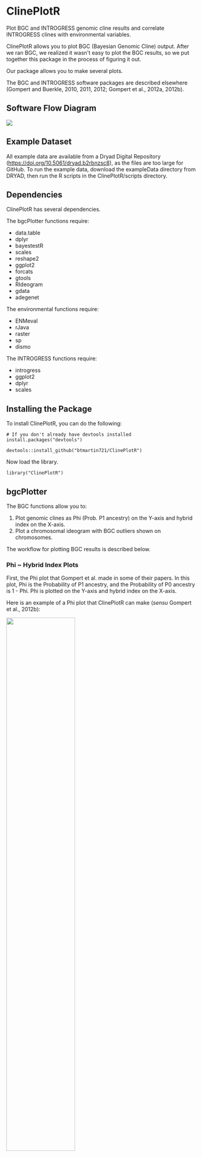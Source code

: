 # ClinePlotR

Plot BGC and INTROGRESS genomic cline results and correlate INTROGRESS clines with environmental variables.  


ClinePlotR allows you to plot BGC (Bayesian Genomic Cline) output. After we ran BGC, we realized it wasn't easy to plot the BGC results, so we put together this package in the process of figuring it out. 

Our package allows you to make several plots.

The BGC and INTROGRESS software packages are described elsewhere (Gompert and Buerkle, 2010, 2011, 2012; Gompert et al., 2012a, 2012b).  


## Software Flow Diagram

<img src="img/flowchart_ClinePlotR.png" />  


## Example Dataset
All example data are available from a Dryad Digital Repository (https://doi.org/10.5061/dryad.b2rbnzsc8), as the files are too large for GitHub. To run the example data, download the exampleData directory from DRYAD, then run the R scripts in the ClinePlotR/scripts directory.

## Dependencies

ClinePlotR has several dependencies. 

The bgcPlotter functions require:

* data.table
* dplyr
* bayestestR
* scales
* reshape2
* ggplot2
* forcats
* gtools
* RIdeogram
* gdata
* adegenet

The environmental functions require:

* ENMeval
* rJava
* raster
* sp
* dismo

The INTROGRESS functions require:  
* introgress
* ggplot2
* dplyr
* scales

## Installing the Package

To install ClinePlotR, you can do the following:

```
# If you don't already have devtools installed
install.packages("devtools")

devtools::install_github("btmartin721/ClinePlotR")
``` 

Now load the library.  
```
library("ClinePlotR")
```

## bgcPlotter

The BGC functions allow you to:  
1. Plot genomic clines as Phi (Prob. P1 ancestry) on the Y-axis and hybrid index on the X-axis.  
2. Plot a chromosomal ideogram with BGC outliers shown on chromosomes.    

The workflow for plotting BGC results is described below.  

### Phi ~ Hybrid Index Plots  

First, the Phi plot that Gompert et al. made in some of their papers. In this plot, Phi is the Probability of P1 ancestry, and the Probability of P0 ancestry is 1 - Phi. Phi is plotted on the Y-axis and hybrid index on the X-axis.  

Here is an example of a Phi plot that ClinePlotR can make (*sensu* Gompert et al., 2012b):  

<img src="img/eatt_genes_hiXphi_alphaAndBeta.png" width="60%">  

In the above plot, significant BGC alpha outlier clines are highlighted in blue, significant beta outliers are in red, and loci that are outliers in both alpha and beta are purple. The non-significant loci are gray. A hybrid index histogram is included above the Phi plot. Many aspects of the plot can be adjusted with arguments to suit your needs, including colors, width/height, margins, criteria for determining outliers, and many more.  

With BGC, positive alpha outliers indicate excess P1 ancestry compared to the genome-wide average. Negative indicate excess P0 ancestry.  

Positive beta outliers indicate a steeper cline (i.e. a faster rate of transition and selection against introgression), whereas negative beta indicates hybrid vigor (i.e. higher introgression than expected).  

### Alpha X Beta Contour Plots

You can also create a contour plot with alpha on the x-axis and beta on the y-axis. The function will also create polygon hulls around the outliers to encapsulate 2-D outlier space (*sensu* Gauthier et al., 2020).

<img src="img/alphaBetaContourPlot.png" width="60%">

### Chromosome Plots  

If you have appropriate data and follow some external steps beforehand, our package will also let you plot the alpha and beta outliers on a karyotype (*sensu* Martin et al., 2020):  

<img src="img/ideogram_EATT.png">  

Each chromosome is duplicated with alpha outliers (left) and beta outliers (right) plotted as heatmaps. The larger bands represent outliers that fell in known mRNA loci, whereas the thinner bands are from unknown scaffolds. This way, you can visualize the outliers on actual chromosomes. ClinePlotR uses the [RIdeogram](https://cran.r-project.org/web/packages/RIdeogram/index.html) R-package (Hao et al., 2020) to make these plots.

Here few things you need to have to make the ideogram:  

* You need to run BGC twice
  + Once with transcriptome-aligned SNPs
  + Another time for unplaced scaffolds.  

* You need an appropriately close reference genome   
  + Fully assembled at the chromosome level  

* You need a reference transcriptome  
* At least scaffold-level assembly for your study species  
* A GFF file  
* The transcript and scaffold IDs have to line up with the BGC loci  

If you don't have all those things, you can still make the Phi plots and alphabeta contour plots.   

You should have the following files to run this package:  

### Necessary Phi Input Files 

#### BGC Output Files  

  + prefix_bgc_stat_a0_runNumber
  + prefix_bgc_stat_b0_runNumber
  + prefix_bgc_stat_qa_runNumber
  + prefix_bgc_stat_qb_runNumber
  + prefix_bgc_stat_hi_runNumber
  + prefix_bgc_stat_LnL_runNumber
  
E.g., population1_bgc_stat_a0_1  

These suffixes are required for the input files.  

The bgc_stat files can be generated with the estpost software included with BGC. estpost creates these files from the HDF5 file that BGC writes to.  

The qa and qb files are generated by using the gamma-quantile and zeta-quantile options with the -p parameter.  

When using estpost, don't include header lines, and output them to ascii format.  

I.e., use the following options:  

```-s 2 -w 0```  

This will format them correctly for ClinePlotR.  

Make sure you tell BGC to output the zeta and gamma quantile estimates into the HDF5 file.  

#### Population Map File

It should be a two-column, tab-separated file with individual IDs as column 1 and population ID as column 2. No header.

E.g., 

```
ind1 population1
ind2 population1
ind3 population2
ind4 population2
```

#### Loci File

This file is a two-column whitespace-separated file with locus ID as column 1 and SNP position as column 2.  

Here is an example what it should look like: 

```
#CHROM POS
XM_024192520.2 851
XM_024192520.2 854
XM_024192520.2 859
```

Each line is one locus.  

The first column indicates transcript or scaffold ID. The second indicates the SNP position on the scaffold or mRNA. So you need physical scaffold coordinates for the unplaced scaffolds, and transcriptome coordinates for the transcriptome-aligned dataset.

If you don't have this information, ClinePlotR will detect that you don't and create a spoof one automatically. It isn't used by the phiPlot and alphaBetaPlot functions, so it won't affect those. You just won't be able to make the chromosome plots if you don't have locus information.  

### Make Phi Plots

These functions all use the example data from the DRYAD repository (see above).

#### Aggregate BGC Runs

ClinePlotR allows you to aggregate multiple BGC runs together to increase your MCMC sampling. Log-likelihood MCMC traces can be made with the plot_traces() function to assess convergence. This is **strongly** recommended if aggregating BGC runs. You should make sure all five runs have converged (see the LnL and parameter traces below).

To aggregate the BGC runs, you first need the BGC output in the correct format.

First, you need to run combine_bgc_output()

```
bgc.genes <-
  combine_bgc_output(results.dir = "exampleData/bgc/bgc_outputFiles/genes",
                     prefix = "eatt")
```  

This is with the default options.  

If you determine that you want to thin the MCMC samples, you can use the thin parameter:

```
bgc.genes <-
  combine_bgc_output(results.dir = "exampleData/bgc/bgc_outputFiles/genes",
                     prefix = "eatt", 
                     thin = 2)
```

This will thin it to every 2nd sample. Keep in mind that this is thinning the MCMC **samples**, not all the iterations. So if you had a total of 200,000 post-burnin iterations X 5 runs (i.e. 1,000,000 total iterations), and you told BGC to sample every 40 generations, you would end up with 5000 X 5 = 25,000 MCMC samples.

If you then used combine_bgc_output to thin every 2nd iteration, it would retain 12,500 MCMC samples.

One reason to use this is if you have a ton of loci and you want to reduce the computational burden.

Another available option is to discard the first N MCMC samples as burn-in:

```
bgc.genes <-
  combine_bgc_output(results.dir = "exampleData/bgc/bgc_outputFiles/genes",
                     prefix = "eatt",
                     discard = 2500)
```

This will discard the first 2500 samples from **each run**. So if like in the previous example you had 25,000 MCMC samples, and you discarded 2500 from each of the five runs, you would end up with 12,500 MCMC samples. The difference here is that instead of taking every Nth sample, you are discarding the first N samples of each run.

One reason to use this is if you notice that the runs converged e.g. 2500 samples post-burnin. In this case you could just discard the non-converged portions of the runs as burn-in.

#### Plot BGC Parameter Traces

It is **strongly** recommended to inspect the traces if you are aggregating the runs. You can do this with the plot_traces() function.

```
plot_traces(df.list = bgc.genes,
         prefix = "eatt",
         plotDIR = "exampleData/bgc/bgcPlotter_output")
```

This function uses the object created with combine_bgc_output() above.

The plots will be saved in plotDIR.

Here are some examples that plot_traces() makes:

<img src="img/eatt_full_bgc_LnL_convergence.png" width="50%">  

<img src="img/alphaTrace.png" width="50%">


Here we aggregated five BGC runs with 2,000 samples each. You can see that all five converged.

Here's an example of LnL that didn't converge among the five runs:

![LnL Plot: Didn't Converge.](img/bad_LnL_convergence.png)

You can tell the five runs started to converge towards the end, but the LnL were still rising until close to the end of the run. This one needed to be re-run in BGC with longer burn-in.

#### Identify Outlier Loci

Here we identify alpha and beta outliers using the get_bgc_outliers() function.

For this you need a population map file (see above for the format).

```
gene.outliers <-
  get_bgc_outliers(
    df.list = bgc.genes,
    admix.pop = "EATT",
    popmap = "exampleData/bgc/bgc_lociFiles/eatt.bgc.popmap_final.txt",
    loci.file = "exampledata/genes/eatt_bgc_loci.txt",
    qn = 0.975)
```

get_bgc_outliers records outliers in three ways.

1. If the credible interval for alpha or beta do not overlap zero.

2. If alpha or beta falls outside the quantile interval: qn / 2 and (1 - qn) / 2. This one is more conservative.

3. If both 1. and 2. are TRUE. This is the most conservative one.  

qn can be adjusted. The default is 0.975 as the upper interval bound. If you set the qn parameter to 0.95, the interval will be 0.95 / 2 and (1 - 0.95) / 2.

The object returned from this can be input directly into phiPlot(). 

You can save this function's output as an RDS object for later use by setting save.obj = TRUE

#### Plot Genomic Clines

Now you can make the Phi genomic cline plot. The popname argument can be any string you want here.

```
phiPlot(outlier.list = gene.outliers,
        popname = paste0("EATT", " Genes"),
        line.size = 0.25,
        saveToFile = paste0(prefix, "_genes"),
        plotDIR = "exampleData/bgc/bgcPlotter_output",
        hist.y.origin = 1.2,
        hist.height = 1.8,
        margins = c(160.0, 5.5, 5.5, 5.5),
        hist.binwidth = 0.05)
```

<img src="img/eatt_genes_hiXphi_alphaAndBeta.png" width="60%">  


If you want to save the plot to a file, just use the saveToFile option. If specified, the value should be the filename you want to save to. If you don't use this option, it will appear in your Rstudio plot window.

Most of the plot settings can be adjusted as needed. See ?phiPlot for more info.

You can change the criteria for identifying outlier loci with the overlap.zero, qn.interval, and both.outlier.tests options. By default, it is set to identify outliers using either overlap.zero or qn.interval. I.e., it only has to meet at least one of the criteria. You can turn one or the other off if you want by setting overlap.zero = FALSE or qn.interval = FALSE. They can't both be off unless both.outlier.tests = TRUE.

If you set both.outlier.tests to TRUE, it will require that outliers meet both criteria. This overrides overlap.zero and qn.interval settings and is a more conservative outlier test. There will be fewer outliers with both required.  

### Make Alpha X Beta Contour Plots

Using the output from above, you can also create the Alpha X Beta contour plot. The plot will have polygon hulls around the outlier space. You might need to adjust the padding.   

```
# alphabetaplot
# 2-D contour plot with hulls for outliers
alphaBetaPlot(
  gene.outliers,
  alpha.color = "cornflowerblue",
  beta.color = "orange",
  neutral.color = "gray60",
  saveToFile = "eatt",
  plotDIR = "exampleData/bgc/bgcPlotter_output",
  padding = 0.2,
)
```  

As with the phiPlot function, either or both of the outlier tests can be used to classify outliers. Many of the plot features are also customizable, such as margins, colors, etc.  

If the contours go off the plot space, adjust the padding parameter.

<img src="img/alphaBetaContourPlot.png" width="60%">

### Chromosome Plots

**Important:** If you want to make the ideogram plots, you will need to run BGC and the previous R functions twice: Once for SNPs aligned only to your study organism's transcriptome, and a second time for all genome-wide loci (i.e. unplaced scaffolds). The transcriptome loci names should have the GenBank Transcript IDs (as found in the GFF file), and the scaffold-aligned loci should have scaffold IDs as the locus names.

For this part, you need a closely related reference genome that is assembled at the chromosome-level. 

Second, your model organism needs to have at least a scaffold-level genome and a transcriptome available. You will also need a GFF file for the annotations.

**If you don't have all of those, you won't be able to do the chromosome plot.**

#### Map scaffold-level Assembly to a Reference Genome.

To convert scaffold coordinates to chromosome coordinates, you will need to map the scaffold-level assembly of your study organism to a closely related chromosome-level assembly.

First, some *a priori* analyses need to be run.

##### Minimap2

You need to use [minimap2](https://github.com/lh3/minimap2) (Li, 2018) for this part. 

1. To map the assembly data to the reference genome, name the reference chromosomes in a fasta file something like "chr1", "chr2", etc. The important thing is that they have a string prefix and an integer at the end. This will be important downstream.

2. Remove unplaced scaffolds from the reference genome's fasta file.

3. Concatenate the reference fasta files (scaffold and transcriptome) into one file. 
  + In bash, this can be done like ```cat scaffolds.fasta transcriptome.fasta > query.fasta```

4. Run minimap2. Tested with minimap2 v2.17.  
  + Example command: 
  + ```minimap2 --cs -t 4 -x asm20 -N 100 ref.fasta query.fasta > refmap_asm20.paf```  
  + This will map the query scaffold/transcriptome loci to the reference genome. 
  + You will want to adjust asm20 to suit how closely related your reference genome is to your study organism. asm 20 is suitable if the average sequence divergence is ~10%, and it allows up to 20% divergence. asm10 is suitable for 5% average, allowing up to 10%. asm5 is for average divergence of a few percent and up to 5%. 


5. Save the minimap2 output as a paf file (default in minimap2).  

6. Next, run [PAFScaff](https://github.com/slimsuite/pafscaff)  
  + PAFScaff cleans up and improves the mapping.  
  + One of the output files from PAFScaff will be required to make the chromosome plot.  
  + **Important**: When running PAFScaff, set the following options: ```refprefix=ref_chromosome_prefix, newprefix=query, unplaced=unplaced_ and sorted=RefStart```
  + E.g.,  
  + ```python pafscaff.py pafin=refmap_asm20.paf basefile=refmap_asm20_pafscaff reference=ref.fasta assembly=query.fasta refprefix=chr newprefix=query unplaced=unplaced_ sorted=RefStart forks=2```  
  + Adjust the ```forks``` option to how many CPU cores you have available.  
  
  + Once PAFScaff is done running, you can move on with the chromosome plots.
  
#### Make Chromosome Plots

**These steps assume you have run BGC, combine_bgc_output() and get_bgc_outliers() for both transcriptome loci and genome-wide (i.e., unplaced scaffolds) loci.**  

* Read in the GFF file using the parseGFF function.

```
gff <- parseGFF(gff.filepath = "./exampleData/gff/genes_Terrapene.gff")
```

* Now join the GFF annotations with the transcriptome dataset's transcript IDs.

```
genes.annotated <-
  join_bgc_gff(prefix = "eatt",
               outlier.list = gene.outliers,
               gff.data = gff,
               scafInfoDIR = "./scaffold_info")
```

The scafInfoDIR parameter allows you to save the annotated output (e.g. with gene names) to this directory. If it doesn't exist, it will be created.  

* Get outliers for unplaced scaffolds. Needed for chromosome plots.  

```
# Aggregate the runs
bgc.full <-
  combine_bgc_output(results.dir = "exampleData/bgc/bgc_outputFiles/fulldataset",
                     prefix = "eatt")
 
# plot parameter traces to confirm convergence
plot_traces(df.list = bgc.full,
         prefix = "eatt_full",
         plotDIR = "exampleData/bgc/bgcPlotter_output")

# Find the outliers
full.outliers <-
  get_bgc_outliers(
    df.list = bgc.full,
    admix.pop = "EATT",
    popmap = file.path("./exampleData/bgc/popmaps/eatt.bgc.popmap_final.txt"),
    loci.file = "./exampleData/bgc/bgc_lociFiles/fulldataset/eatt_bgc_loci.txt")
```

If you want, you can save the range of alpha and beta values like so:

```
# Not ClinePlotR functions.
# This just saves the minimum and maximum alpha and beta outlier values
# Can be used to add to the legend manually
ab.range <-
  data.frame(
    "full.alpha" = c(
      "min" = min(full.outliers[[1]]$alpha),
      "max" = max(full.outliers[[1]]$alpha)
    ),
    "full.beta" = c(
      "min" = min(full.outliers[[1]]$beta),
      "max" = max(full.outliers[[1]]$beta)
    ),
    "genes.alpha" = c(
      "min" = min(gene.outliers[[1]]$alpha),
      "max" = max(gene.outliers[[1]]$alpha)
    ),
    "genes.beta" = c(min(gene.outliers[[1]]$beta), max(gene.outliers[[1]]$beta))
  )

# Write alpha beta ranges to file.
write.table(
  data.frame("Header" = rownames(ab.range), ab.range),
  file = file.path("exampleData/bgc/bgcPlotter_output", paste0(prefix, "_ab.ranges.csv")),
  sep = ",",
  row.names = F,
  col.names = T,
  quote = F
)
```  

You can also plot these as a Phi plot and/or alphaBetaPlot.  

```
phiPlot(outlier.list = full.outliers,
        popname = paste0("EATT", " Genes"),
        line.size = 0.25,
        saveToFile = paste0(prefix, "_full"),
        plotDIR = "exampleData/bgc/bgcPlotter_output",
        hist.y.origin = 1.2,
        hist.height = 1.8,
        margins = c(160.0, 5.5, 5.5, 5.5),
        hist.binwidth = 0.05)
```

#### Plot Ideograms

To plot, you need the genome-wide outliers, the annotated transcriptome data, and the &ast;.scaffolds.tdt output file from PAFScaff. See the exampleData/PAFScaff/pafscaff_asm20_scafTrans_tscripta.scaffolds.tdt file for an example.  


```
plot_outlier_ideogram(
  prefix = "eatt",
  outliers.genes = genes.annotated,
  outliers.full.scaffolds = full.outliers,
  pafInfo = "exampleData/PAFScaff/pafscaff_asm20_scafTrans_tscripta.scaffolds.tdt", # This is the PAFScaff output file
  plotDIR = "exampleData/bgc/bgcPlotter_output"
)
```

If some chromosomes didn't have any outliers on them, they might not get plotted. If that's the case, you can use the missing.chrs and miss.chr.length arguments to include them. You just need their names in a vector and a vector of each chromosome's length (in base pairs). Like so:

```
plot_outlier_ideogram(
  prefix = "eatt",
  outliers.genes = genes.annotated,
  outliers.full.scaffolds = full.outliers,
  pafInfo = "exampleData/PAFScaff/pafscaff_asm20_scafTrans_tscripta.scaffolds.tdt", # This is the PAFScaff output file
  plotDIR = "exampleData/bgc/bgcPlotter_output",
  missing.chrs = c("chr11", "chr21", "chr25"), # If some chromosomes didn't have anything aligned to them
  miss.chr.length = c(4997863, 1374423, 1060959) # lenghts (in bp) of chromosomes from missing.chrs

)
``` 

This plot gets saved as an SVG file in plotDIR and by default a PDF file (saved in the current working directory). But you can change the PDF output to PNG or JPG if you want. See ?plot_outlier_ideogram

You can also adjust the colors and the band sizes. The bands by default are set much larger than the one base pair SNP position for better visualization and clarity. If you want to make them larger or smaller for the genes and/or the unplaced scaffolds, you can. And you can adjust the colors of the alpha and beta bands separately by specifying a character vector of colors (Rcolorbrewer or hex code) to the colorset1 (alpha) and colorset2 (beta) parameters.  E.g., 

```
plot_outlier_ideogram(
                      prefix = "eatt",
                      outliers.genes = genes.annotated,
                      outliers.full.scaffolds = full.outliers,
                      pafInfo = "exampleData/PAFScaff/pafscaff_asm20_scafTrans_tscripta.scaffolds.tdt", # This is the PAFScaff output file
                      plotDIR = "exampleData/bgc/bgcPlotter_output",
                      gene.size = 100000, # adjust size of known gene bands
                      other.size = 50000, # adjust size of unplaced scaffold bands
                      convert_svg = "png", # save as png instead of pdf
                      colorset1 = c("orange", "white", "green"), # alpha heatmap color range
                      colorset2 = c("red", "white", "blue") # beta heatmap color range
)
```  

Many of the arguments have default options if you don't want to mess with it. See ?plot_outlier_ideogram.  

Here is the final plot we used:

```
plot_outlier_ideogram(
                      prefix = "eatt",
                      outliers.genes = genes.annotated,
                      outliers.full.scaffolds = full.outliers,
                      pafInfo = "exampleData/PAFScaff/pafscaff_asm20_scafTrans_tscripta.scaffolds.tdt", # This is the PAFScaff output file
                      plotDIR = "exampleData/bgc/bgcPlotter_output",
                      gene.size = 4e6, # adjust size of known gene bands
                      other.size = 1e6, # adjust size of unplaced scaffold bands)
```

![Ideogram Plot: Alpha and Beta Outliers.](img/ideogram_EATT.png)  


## INTROGRESS Clines X Environment  

These functions serve to run INTROGRESS (Gompert and Buerkle, 2010), then correlate the genomic clines with latitude, longitude, and any environmental variables you want. To do this, you need a file with sample coordinates (see format below) and input raster layers. There can be multiple raster layers (e.g., the 19 BioClim layers from https://worldclim.org), and ClinePlotR will correlate each one with the INTROGRESS variables. 

We can get a bunch of raster layers and determine which are the most important as determined by species distribtution modeling. This info can then be used to correlate significant INTROGRESS loci (see below) with the most important environmental features, plus latitude and longitude. We will use a wrapper package called ENMeval (Muscarella et al., 2014) to run MAXENT for the species distribution modeling. See the [ENMeval package](https://cran.r-project.org/web/packages/ENMeval/index.html) from CRAN. You will need the maxent.jar file to be placed in dismo's java directory, which should be where R installed your dismo package. E.g., mine was placed here, where my dismo R package is installed:   

```"C:/Users/btm/Documents/R/win-library/3.6/dismo/java/maxent.jar"```  

### Prepare and Load Rasters

You will need all your raster files in one directory, with no other files. E.g., the 19 BioClim layers from https://worldclim.org/. The rasters also all need to be the same extent and resolution. If you got them all from WorldClim, they should all be the same. But if you add layers from other sources you'll need to resample the ones that don't fit. 

See our ClinePlotR/scripts/prepareDifferentRasters.R script for examples of how to prepare layers that are different. If you get an error loading the rasters into a stack, this is likely the problem and you will need to resample some rasters.  

Also of note, the raster layers load in alphabetical order of filenames. So if you want to e.g. load a categorical layer first, prepend an earlier letter to the filename. 

You will need a file with sample information. This file should be four comma-delimited columns in a specific order:

1. IndividualIDs
2. PopulationIDs
3. Latitude (in decimal degrees)
4. Longitude (in decimal degrees)

E.g., 

```
SampleID,TaxonomicID,Latitude,Longitude
EAAL_BX1380,T. carolina carolina,32.46535,-85.19981667
EAAL_BX1387,T. carolina carolina,32.08411667,-85.6902
EAAL_BX211,T. carolina carolina,32.43991667,-85.35198333
EAAL_BXEA27,T. carolina carolina,34.4455,-85.7772
```   

See exampleData/ENMeval_bioclim/localityInfo/sample_localities_maxent_southeast_noNA.csv for the full file.  

Then you can run ClinePlotR's prepare_rasters() function, which will load all the layers in the specified directory and crop them to the same extent. This extent is automatically determined by a bounding box around the sampling extent, plus a buffer (measured by arc-seconds) that can be adjusted (bb.buffer option):   

```
# Most original rasters were too big to be included in exampleData (>150GB total). Only a couple were included as examples.
envList <- 
  prepare_rasters(
    raster.dir = "exampleData/ENMeval_bioclim/rasterLayers/original", 
    sample.file = "exampleData/ENMeval_bioclim/localityInfo/sample_localities_maxent_southeast_noNA.csv",
    header = TRUE, # Set to FALSE if the file doesn't have a header
    bb.buffer = 0.5, # bounding box buffer around sampling extent; measured in arc-seconds
    plotDIR = "exampleData/ENMeval_bioclim/rasterLayers/cropped"
    )
```  

You will get an error if one or more of your samples falls on an NA value for any of your input rasters. If this happens, just remove the offending individual(s) from the sample.file file and re-run prepare_rasters(). The error message will print out a list of individuals with NA values in each raster layer.  

You can change the bb.buffer argument to a larger or smaller value. prepare_rasters() will crop your raster layers to the sampling locality extent, and if bb.buffer = 0.5, a 0.5 degree buffer will be added to the sampling extent. This is useful for making the background points later.  

If your sample.file has a header line, set header = TRUE. If not, set header = FALSE.  

### Generate Background Points

Then you can run partition_raster_bg(). This will generate a bunch of background points for when you run MAXENT.  

```
bg <- 
  partition_raster_bg(
    env.list = envList, 
    plotDIR = "exampleData/ENMeval_bioclim/outputFiles/plots")
```  

This will also generate two PDFs, each with multiple plots that you can look at to decide which type of background partition you want to use.  

1. All your input rasters with sample localities overlaid as points.  
2. Background points for several partitioning methods. See the ENMeval vignette for more info on bg partitions.  
  + The background partition methods that ClinePlotR supports are: block, checkerboard1, and checkerboard2.  

### Run ENMeval

Here, you can subset and remove the envList object to reduce your memory footprint if ENMeval runs out of memory. If you don't want to lose envList you can save it as an RDS object before removing it. That way you don't have to re-run the whole environmental pipeline if you want to re-load it.  

```
saveRDS(envList, file = "exampleData/ENMeval_bioclim/Robjects/envList.rds")
envs.fg <- envList[[1]]
coords <- envList[[3]]
rm(envList) # Removes envList object from global environment
gc() # This will perform garbage collection to release system memory resources
```

If you decide you want to reload envList again, just do:  

```envList <- readRDS("exampleData/ENMeval_bioclim/Robjects/envList.rds")```

You might need to increase the amount of memory that rJava can use if you get an out of memory error:  

```options(java.parameters = "-Xmx16g")```

This sets the amount of memory that rJava can use to 16 GB.  Adjust based on your system specifications.  

Now you can run ENMeval.  

```
eval.par <- runENMeval(envs.fg = envs.fg, # envList[[1]]
                       bg = bg, 
                       parallel = TRUE,
                       categoricals = 1,
                       partition.method = "checkerboard1",
                       coords = coords,
                       np = 4)
```

This will run ENMeval with four parallel processes. FYI, if running in parallel it doesn't have a progress bar, and it uses np times the amount of RAM. So if you still run out of memory even after increasing the memory available to rJava, try reducing the number of processes you are running in parallel. 

You can try some other options too: 

```
eval.par <- runENMeval(envs.fg = envs.fg, # envList[[1]]
                       bg = bg, # Returned from partition_raster_bg()
                       parallel = FALSE, # Don't run in parallel
                       categoricals = c(1, 2), # Specify first two layers as categorical (e.g. land cover rasters)
                       partition.method = "checkerboard2", # use checkerboard2 partitioning method
                       coords = coords, # envList[[3]]
                       RMvalues = seq(0.5, 5, 0.5), # Runs regularization multipliers from 0.5 to 5 in 0.5 increments
                       agg.factor = c(3, 3), # Changes aggregation.factor for background partition
                       feature.classes c("L", "LQ", "LQP") # Specify which feature classes to run with MAXENT; see ENMeval vignette
                       algorithm = "maxnet" # Use maxnet instead of maxent # Warning: I haven't tested maxnet with this pipeline.
                       )
```

See ?ENMeval and the ENMeval vignette for more info on what you can do with the package.  

### Summarize and Plot ENMeval results

Now you can summarize and plot the ENMeval results. This was all taken from the ENMeval vignette.  

```
summarize_ENMeval(
  eval.par = eval.par,
  plotDIR = "exampleData/ENMeval_bioclim/outputFiles/plots",
  minLat = 25, # Adjust these to your coordinate frame
  maxLat = 45,
  minLon = -100,
  maxLon = -45
  )
```

This will make a bunch of plots and CSV files in plotDIR, including the MAXENT precictions, lambda results, best model based on AICc scores, various plots showing how the regularization multipliers and feature classes affect AICc scores, and a barplot showing raster layer Permutation Importance.  Many of the PDFs will have multiple plots, so scroll down to see them.  

If your raster filenames are long, they will likely run off the Permutation Importance barplot. You can adjust the margins of the plot using the imp.margins parameter. There are some other plot adjustment parameters you can try as well:  

```
summarize_ENMeval(
  eval.par = eval.par,
  plotDIR = "./plots",
  minLat = 25, # Adjust to your specific lat/lon extent
  maxLat = 45,
  minLon = -100,
  maxLon = -45,
  imp.margins = c(15.1, 4.1, 3.1, 2.1), # c(bottom, left, top, right),
  examine.predictions = c("L", "LQ", "LQP"), # Should be the same as above
  RMvalues = seq(0.5, 5, 0.5), # Should be the same as above
  plot.width = 10, # Change plot width (all plots)
  plot.height = 10, # Change plot height (all plots)
  niche.overlap = TRUE # If TRUE, runs ENMeval's calc.niche.overlap function; might take a while
  )
```

If you want to create the response curves for the best model: 

```
pdf(file = "./plots/responseCurves.pdf", width = 7, height = 7)
dismo::response(eval.par@models[[28]])
dev.off()
```

You can inspect eval.par@models to find the model with the best delta AICc. In this case, model 28 was the best model, so I ran dismo::response() on eval.par@models[[28]].  

You can then run INTROGRESS and start the next part of this pipeline.  

Here is the permutation importance plot:  

<img src="img/permutationImportance_plot.png" width="60%">

You can see that two of the layers were by far the most important (BioClim layer 7 and mean annual solar radition). 

## INTROGRESS Genomic Clines X Environmental Data

Now that we have the important rasters, we can use them to plot INTROGRESS genomic clines ~ environment. First, we need to extract the raster values for each sample point. We have included a function that does this. You just need the envList object generated from the prepare_rasters() function above. If you saved this object for later use, you can just reload it with readRDS().

```
envList <- readRDS("exampleData/ENMeval_bioclim/Robjects/envList.rds")
```

Finally, you need to extract the raster values from each sampling locality:  

```rasterPoint.list <- extractPointValues(envList)```

Now we run INTROGRESS. To do so, we need the INTROGRESS input files (see ?introgress). We have included a ClinePlotR function to generate the INTROGRESS input files from a genind object, which can be created in adegenet. See ?adegenet. 

We have included a wrapper function to run INTROGRESS more simply. You can adjust the paramters. Make sure to remove individuals from the INTROGRESS input files that occurred on NA raster values.

```
# Run INTROGRESS
eatt <- runIntrogress(
  p1.file = "exampleData/introgress/inputFiles/EATT_p1data.txt"),
  p2.file = "exampleData/introgress/inputFiles/EATT_p2data.txt"),
  admix.file = "exampleData/introgress/inputFiles/EATT_admix.txt"),
  loci.file = "exampleData/introgress/inputFiles/EATT_p1data.txt/EATT_loci.txt"),
  clineLabels = c("EA", "Het", "TT"),
  minDelt = 0.8,
  prefix = "eatt",
  outputDIR = "exampleData/introgress/outputFiles/introgress_plots"),
  sep = "\t", # column delimiter for introgress input files.
  fixed = FALSE, # If have fixed SNPs. If you have NGS data you most likely don't have fixed SNPs
  pop.id = FALSE,
  ind.id = FALSE
)
```  

So, you need the P1, P2, admixed, and loci files. The above command will run both the perumtation and parametric INTROGRESSION tests. See ?introgress.

You can also change the field separated in the INTROGRESS input files by using sep. E.g.,  
```sep = ","```  

You can set clineLabels to reflect your population names. It needs to be a character vector of length == 3.  

You can set the minDelt parameter to a different value if you want. This parameter only tests outlier loci that have allele frequency differentials (deltas) > minDelt. So ideally this should be set high (>0.6). You can try different settings. Default is 0.8. If you don't recover any loci, lower minDelt.  

If your SNPs are fixed between parental populations, set fixed = TRUE and it will also generate a triangle plot of Interspecific Heterozygosity ~ Hybrid Index. But if you have next-gen sequence data, you most likely don't have fixed SNPs.  

pop.id and ind.id are used if your input files have these headers.  

Once this finishes running, you can use another ClinePlotR function, *subsetIndividuals()*, to subset a full list of individuals to just those included in the INTROGRESS analysis (i.e., if you are only using a subset of populations). It needs to be used in an lapply like below:  

```
# Subset individuals for only the populations run in INTROGRESS
rasterPoint.list.subset <-
  lapply(rasterPoint.list,
         subsetIndividuals,
         "exampleData/introgress/outputFiles/eatt_inds.txt")
```  

This will remove individuals from rasterPoint.list that were not in "eatt_inds.txt". So use eatt_inds.txt as a list of individuals in your INTROGRESS analysis.  

Then you can generate the plots:  

```
# Correlate genomic clines/hybrid index with environment/lat/lon
clinesXenvironment(
  clineList = eatt,
  rasterPointValues = rasterPoint.list.subset,
  clineLabels = c("EA", "Het", "TT"),
  outputDIR = "exampleData/introgress/outputFiles/clines"),
  clineMethod = "permutation", # use either permutation or parametric; see ?introgress
  prefix = "eatt",
  cor.method = "auto" # can use pearson, spearman, kendall, or auto
)
```

You can change the clineMethod to either "permutation" or "parametric". See ?introgress.  


This will run for latitude, longitude, and all the raster layers from envList. If you want to run it for only some raster layers, just use the rastersToUse parameter, which is just an integer vector containing the indexes for each raster layer you want to include. You can get which raster is which by inspecting the envList[[1]]@data object.  

```
# Correlate genomic clines/hybrid index with environment/lat/lon
clinesXenvironment(
  clineList = eatt,
  rasterPointValues = rasterPoint.list.subset,
  clineLabels = c("EA", "Het", "TT"),
  outputDIR = "exampleData/introgress/outputFiles/clines",
  clineMethod = "permutation",
  prefix = "eatt",
  cor.method = "auto",
  rastersToUse = c(1, 5, 7, 19, 23)
)
```

You can also change the correlation method parameter (cor.method) to something else supported by cor.test. Possible options include:  
```c("auto", "pearson", "kendall", "spearman")```

If you use auto, it will test for normally distributed data and, if present, will use Pearson's correlation. If not, it will use Kendall. But if you want to use Spearman's, you need to change the cor.method parameter to "spearman".  

clinesXenvironment will generate three output files:  

1. "prefix_clinesXLatLon.pdf", which contains:  
  + Genomic Clines ~ Latitude and Longitude
  + Hybrid Index ~ Latitude and Longitude
  
2. "prefix_clinesXenv.pdf", which contains:  
  + Genomic Clines ~ each raster layer
  + Hybrid Index ~ each raster layer
  
3. "prefix_corrSummary.csv"
  + This contains correlation tests for all the environmental files, plus latitude and longitude.
  
Here are some example plots that clinesXenvironment can make:  

Genomic Clines ~ Longitude  
<img src="img/genomicClineXlongitude.png" width="50%">     

Hybrid Index ~ Longitude  
<img src="img/hybridIndexXLongitude.png" width="50%">     

Genomic Cline ~ Raster Layers (e.g. Here we used BioClim1)   
<img src="img/genomicClineXraster_bioclim1.png" width="50%">  

Hybrid Index ~ Raster Layers (e.g. Here we used BioClim1)  
<img src="img/hybridIndexXraster_bioClim1.png" width="50%">  


## References

Gauthier, J., de Silva, D. L., Gompert, Z., Whibley, A., Houssin, C., Le Poul, Y., … Elias, M. (2020). Contrasting genomic and phenotypic outcomes of hybridization between pairs of mimetic butterfly taxa across a suture zone. Molecular Ecology, 29(7), 1328–1343.

Gompert, Z., & Buerkle, C. A. (2010). INTROGRESS: a software package for mapping components of isolation in hybrids. Molecular Ecology Resources, 10(2), 378–384.

Gompert, Z., & Buerkle, C. A. (2011). Bayesian estimation of genomic clines. Molecular Ecology, 20(10), 2111–2127.

Gompert, Z., & Buerkle, C. A. (2012). BGC: Software for Bayesian estimation of genomic clines. Molecular Ecology Resources, 12(6), 1168–1176.

Gompert, Z., Parchman, T. L., and Buerkle, C. A. (2012a). Genomics of isolation in hybrids. Philosophical Transactions of the Royal Society B: Biological Sciences, 367(1587), 439-450.

Gompert, Z., Lucas, L. K., Nice, C. C., Fordyce, J. A., Forister, M. L., & Buerkle, C. A. (2012b). Genomic regions with a history of divergent selection affect fitness of hybrids between two butterfly species. Evolution, 66(7), 2167–2181.

Hao, Z., Lv, D., Ge, Y., Shi, J., Weijers, D., Yu, G., & Chen, J. (2020). RIdeogram: drawing SVG graphics to visualize and map genome-wide data on the ideograms. PeerJ Computer Science, 6, e251.  

Li, H. (2018). Minimap2: pairwise alignment for nucleotide sequences. Bioinformatics, 34(18), 3094–3100.

Martin, B. T., Douglas, M. R., Chafin, T. K., Placyk, J. S., Birkhead, R. D., Phillips, C. A., & Douglas, M. E. (2020). Differential introgression supports thermal adaptation and candidate genes shaping species boundaries in North American box turtles (Terrapene spp.). BioRxiv, https://doi.org/10.1101/752196 

Muscarella, R., Galante, P. J., Soley-Guardia, M., Boria, R. A., Kass, J. M., Uriarte, M., & Anderson, R. P. (2014).  ENMeval: An R package for conducting spatially independent evaluations and estimating optimal model complexity for Maxent ecological niche models . Methods in Ecology and Evolution, 5(11), 1198–1205.

